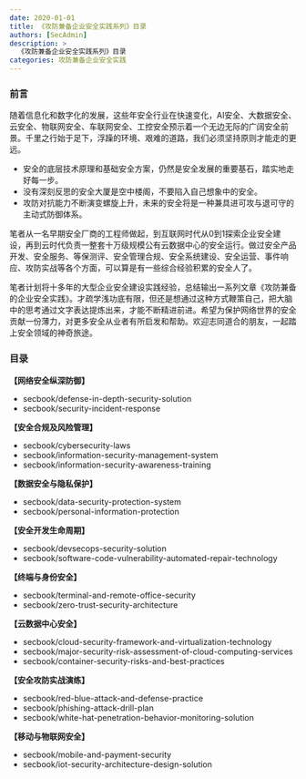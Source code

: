 ```yaml
---
date: 2020-01-01
title: 《攻防兼备企业安全实践系列》目录
authors: [SecAdmin]
description: >
  《攻防兼备企业安全实践系列》目录
categories: 攻防兼备企业安全实践
---
```


### 前言

随着信息化和数字化的发展，这些年安全行业在快速变化，AI安全、大数据安全、云安全、物联网安全、车联网安全、工控安全预示着一个无边无际的广阔安全前景。千里之行始于足下，浮躁的环境、艰难的道路，我们必须坚持原则才能走的更远。

- 安全的底层技术原理和基础安全方案，仍然是安全发展的重要基石，踏实地走好每一步。
- 没有深刻反思的安全大厦是空中楼阁，不要陷入自己想象中的安全。
- 攻防对抗能力不断演变螺旋上升，未来的安全将是一种兼具进可攻与退可守的主动式防御体系。

笔者从一名早期安全厂商的工程师做起，到互联网时代从0到1探索企业安全建设，再到云时代负责一整套十万级规模公有云数据中心的安全运行。做过安全产品开发、安全服务、等保测评、安全管理合规、安全系统建设、安全运营、事件响应、攻防实战等各个方面，可以算是有一些综合经验积累的安全人了。

笔者计划将十多年的大型企业安全建设实践经验，总结输出一系列文章《攻防兼备的企业安全实践》。才疏学浅功底有限，但还是想通过这种方式鞭策自己，把大脑中的思考通过文字表达提炼出来，才能不断精进前进。希望为保护网络世界的安全贡献一份薄力，对更多安全从业者有所启发和帮助。欢迎志同道合的朋友，一起踏上安全领域的神奇旅途。

### 目录

**【网络安全纵深防御】**

-   secbook/defense-in-depth-security-solution 
-   secbook/security-incident-response 

**【安全合规及风险管理】**

-   secbook/cybersecurity-laws 
-   secbook/information-security-management-system 
-   secbook/information-security-awareness-training 

**【数据安全与隐私保护】**

-   secbook/data-security-protection-system 
-   secbook/personal-information-protection 

**【安全开发生命周期】**

-   secbook/devsecops-security-solution 
-   secbook/software-code-vulnerability-automated-repair-technology 

**【终端与身份安全】**

-   secbook/terminal-and-remote-office-security 
-   secbook/zero-trust-security-architecture 

**【云数据中心安全】**

-   secbook/cloud-security-framework-and-virtualization-technology 
-   secbook/major-security-risk-assessment-of-cloud-computing-services 
-   secbook/container-security-risks-and-best-practices 

**【安全攻防实战演练】**

-   secbook/red-blue-attack-and-defense-practice 
-   secbook/phishing-attack-drill-plan 
-   secbook/white-hat-penetration-behavior-monitoring-solution 

**【移动与物联网安全】**

-   secbook/mobile-and-payment-security 
-   secbook/iot-security-architecture-design-solution 
